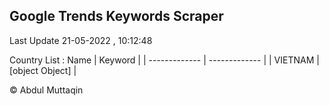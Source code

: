 

## Google Trends Keywords Scraper 
 
Last Update 21-05-2022 , 10:12:48

Country List :
 Name  | Keyword |
| ------------- | ------------- |
| VIETNAM | [object Object] |



© Abdul Muttaqin 
